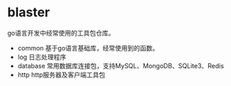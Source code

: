 blaster
================

go语言开发中经常使用的工具包仓库。

- common 基于go语言基础库，经常使用到的函数。
- log 日志处理程序
- database 常用数据库连接包，支持MySQL、MongoDB、SQLite3、Redis
- http http服务器及客户端工具包